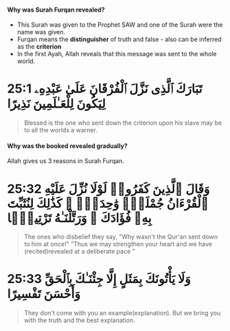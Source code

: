 #### Why was Surah Furqan revealed?
- This Surah was given to the Prophet SAW and one of the Surah were the name was given.
- Furqan means the **distinguisher** of truth and false - also can be inferred as the **criterion** 
- In the first Ayah, Allah reveals that this message was sent to the whole world.
# 25:1 تَبَارَكَ ٱلَّذِى نَزَّلَ ٱلْفُرْقَانَ عَلَىٰ عَبْدِهِۦ لِيَكُونَ لِلْعَـٰلَمِينَ نَذِيرًا
> Blessed is the one who sent down the criterion upon his slave may be to all the worlds a warner.
#### Why was the booked revealed gradually?
Allah gives us 3 reasons in Surah Furqan. 


# 25:32 وَقَالَ ٱلَّذِينَ كَفَرُوا۟ لَوْلَا نُزِّلَ عَلَيْهِ ٱلْقُرْءَانُ جُمْلَةًۭ وَٰحِدَةًۭ ۚ كَذَٰلِكَ لِنُثَبِّتَ بِهِۦ فُؤَادَكَ ۖ وَرَتَّلْنَـٰهُ تَرْتِيلًۭا
> The ones who disbelief they say, "Why wasn't the Qur'an sent down to him at once!" "Thus we may strengthen your heart and we have (recited)revealed at a deliberate pace "
# 25:33 وَلَا يَأْتُونَكَ بِمَثَلٍ إِلَّا جِئْنَـٰكَ بِٱلْحَقِّ وَأَحْسَنَ تَفْسِيرًا 
> They don't come with you an example(explanation). But we bring you with the truth and the best explanation.



